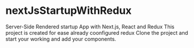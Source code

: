 # nextJsStartupWithRedux
Server-Side Rendered startup App with Next.js, React and Redux
This project is created for ease already coonfigured redux
Clone the project and start your working and add your components.
